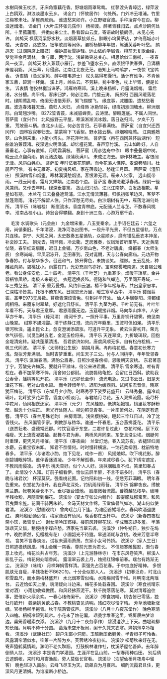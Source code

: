 <!-- { "loadSidebar": true } -->
水榭风微玉枕凉。牙床角簟藕花香。野塘烟雨罩鸳鸯。 
红蓼渡头青嶂远，绿萍波上白鸥双。淋浪淡墨水云乡。 
谒金门（怀故居作）
何处所。门外冷云堆浦。竹里江梅寒未吐。茅屋疏疏雨。 
谁遣愁来如许。小立野塘官渡。手种凌霄今在否。柳浪迷烟渚。 
谒金门（大叶庄怀张元孺作）
杨柳渡。醉著青鞋归去。点点沙鸥何处所。十里菰蒲雨。 
拌擞向来尘土。卧看碧山云度。寄语故时猿鹤侣。未见心先许。 
鹧鸪天
枫落河梁野水秋。淡烟衰草接郊丘。醉眠小坞黄茅店，梦倚高城赤叶楼。 
天杳杳，路悠悠。钿筝歌扇等闲休。灞桥杨柳年年恨，鸳浦芙蓉叶叶愁。 
鹧鸪天（过湖阴席上赠妓）
梅妒晨妆雪妒轻。远山依约学眉青。樽前无复歌金缕，梦觉空余月满林。 
鱼与雁，两浮沈。浅颦微笑总关心。相思恰似江南柳，一夜春风一夜深。 
鹧鸪天
秋入蒹葭小雁行。参差飞堕水云乡。直须银甲供春笋，且滴糟床覆羽觞。 
风压幕，月侵廊。江南江北夜茫茫。悬知上马啼鹃梦，一夜惊飞宝鸭香。 
诉衷情（渔父家风、醉中赠韦道士）
杖头挑得布囊行。活计有谁争。不肯侯家五鼎，碧涧一杯羹。 
溪上月，岭头云。不劳耕。瓮中春色，枕上华胥，便是长生。 
诉衷情
倦投林樾当诛茅。鸿雁响寒郊。溪上晚来杨柳，月露洗烟梢。 
霜后渚，水分槽。尚平桥。客床归梦，何必江南，门接云涛。 
阮郎归
西园风暖落花时。绿阴莺乱啼。倚阑无语惜芳菲。絮飞蝴蝶飞。 
缘底事，减腰围。遣愁愁著眉。波连春渚暮天垂。燕归人未归。 
点绛唇
冰勒轻谷，绿痕初涨回塘水。柳洲烟际。白鹭翘沙嘴。 
B272笠青蓑，未减貂蝉贵。云涛里。醉眠篷底。不属人间世。 
菩萨蛮（宜兴作）
北风振野云平屋。寒溪淅淅流冰縠。落日送归鸿。夕岚千万重。 
荒坡垂斗柄。直北乡山近。何必苦言归。石亭春满枝。 
菩萨蛮（自宜兴还西冈作）
园林寂寂春归去。蒙蒙柳下飞香絮。野水接云横。绿烟啼晓莺。 
江南鶗鴂梦。山色朝来重。小艇小湾头。萍花萍叶洲。 
菩萨蛮（再在西冈兼怀后湖作）
短船谁泊蒹葭渚。夜深远火明渔浦。却忆槿花篱。春声穿竹溪。 
云山如昨好。人自垂垂老。心事有谁知。月明霜满枝。 
菩萨蛮（周彦达舟中作）
眼中叠叠烟中树。晚云点点翻荷雨。鸥泛渚边烟。绿蒲秋满川。 
未成江海去。聊作林塘主。客恨阔无津。风斜白氎巾。 
菩萨蛮
年时忆著花前醉。而今花落人憔悴。麦浪卷晴川。杜鹃声可怜。 
有书无雁寄。初夏槐风细。家在落霞边。愁逢江月圆。 
菩萨蛮（澧阳庄）
照溪梅雪和烟堕。寒林漠漠愁烟锁。客恨渺无涯。雁来人忆家。 
远山疑带雨。一线云间语。霜月又婵娟。江南若个边。 
菩萨蛮
春波滟滟浮春渚。绿阴一径风兼雨。又作去年时。绿深垂蔓篱。 
故山归兴动。江北江南梦。白发故相欺。星星如有期。 
木兰花
江云叠叠遮鸳浦。江水无情流薄暮。归帆初张苇边风，客梦不禁篷背雨。 
渚花不解留人住。只作深愁无尽处。白沙烟树有无中，雁落沧洲何处所。 
清平乐（咏岩桂）
断崖流水。香度青林底。元配骚人兰与芷。不数春风桃李。 
淮南丛桂小山。诗翁合得攀翻。身到十洲三岛，心游万壑千岩。 

　
毛滂
水调歌头（元会曲）
九金增宋重，八玉变秦余。上手诏在廷云：六玺之用，尚循秦旧。千年清浸，洗净河洛出图书。一段升平光景，不但五星循轨，万点共连珠。崇宁、大观之间，太史数奏五星循轨，众星顺乡，靡有错乱垂衣本神圣，补衮妙工夫。 
朝元去，锵环佩，冷云衢。芝房雅奏，仪凤矫首听笙竽。天近黄麾仗晓，春早红鸾扇暖，迟日上金铺。万岁南山色，不老对唐虞。 
绛都春（太师生辰）
余寒尚峭。早凤沼冻开，芝田春到。茂对诞期，天与公春向廊庙。元功开物争春妙。付与秾华多少。召还和气，拂开霁色，未妨谈笑。 
缥缈。五云乱处，种雕菰向熟，碧桃犹小。雨露在门，光彩充闾乌亦好。宝熏郁雾城南道。天自锡公难老。看公身任安危，二十四考。 
清平乐（千叶芝）
九重寒少。烟暖丰瑶草。金井碧梧雏凤矫。南极人来最老。 
衣冠远换裘毡。德随和气蝉连。万里同开寿域，一年三秀芝田。 
清平乐
重芳叠秀。风约仙云皱。椿不争年松与寿。共出皇家忠孝。 
仁深枯冷皆蒙。托根不倚东风。日照恩光万里，暖生塞草丛中。 
清平乐
镂烟翦雾。革甲E973无层数。苜蓿青深烦雪兔。引到祥华开处。 
仙人手翳朝阳。清都绛阙相将。来覆东封翠辇，好遮化日舒长。 
清平乐
九茎为寿。千叶前无有。叶叶年年看不朽。天与君王意厚。 
君恩雨露无边。玉筵暖接非烟。马向华山烽冷，人安草亦千年。 
清平乐（绛河清）
绛河千岁。一照升平事。万里青铜开碧霁。俯见南山晚翠。 
绀寒不翅湘酃。清于练静江澄。流向万年觞里，玉波可但如渑。 
清平乐
银河秋浪。遥出昆仑上。忽变澄澜添碧涨。可道升平无象。 
黄云浊雾初开。荣光休气徘徊。试觅当时五老，金泥玉检将来。 
清平乐
天连翠潋。九折玻璃软。回抱金堤清宛转。疑共蓬莱清浅。 
吾君欲济如何。唐虞风顺无多。自有松舟桧楫，一帆三代同波。 
清平乐（太师相公生辰）
娟娟月满。冉冉梅花暖。春意初长寒力浅。渐拟芳菲满眼。 
当时吉梦重重。间生天子三公。付与人间桃李，年年管领春风。 
清平乐
瀛洲春酒。满酌公眉寿。日照沙堤春傍柳。恩暖朝天衮绣。 
东君著意丁宁。芳酸先许梅英。要就升平滋味，待公来进君羹。 
清平乐
雪余寒退。唯有青松在。春不加荣寒不悴。用舍如公都耐。 
流肪磊硌龟蛇。会留红日西斜。欲助我公寿骨，蟠桃等见开花。 
清平乐（己卯长至作）
流光电急。又过书云日。旧是天津花下客。老对山青水碧。 
而今转惜年华。迟阳为缓西斜。试问东君音信，晓寒犹压梅花。 
清平乐（东堂月夕小酌，时寒秀亭下娑罗花盛开）
云峰秀叠。露冷琉璃叶。北畔娑罗花弄雪。香度小桥淡月。 
与君踏月寻花。玉人双捧流霞。吸尽杯中花月，仙风相送还家。 
清平乐（元夕）
东风桂影。低拂姮娥镜。镜里妆寒酥粉莹。越恁十分端正。 
素光行处随人。柳边照见青春。一片笙箫何处，花阴定有遗簪。 
清平乐（春兰用殊老韵）
曲房青琐。浅笑樱桃破。睡起三竿红日过。冷了沈香残火。 
东风偏管伊家。剩教那与秾华。谁送一怀春思，玉台燕拂菱花。 
清平乐（送贾耘老、盛德常还郡。时饮官酒于东堂，二君许复过此）
杏花时候。庭下双梅瘦。天上流霞凝碧袖。起舞与君为寿。 
两桥风月同来。东堂且没尘埃。烟艇何时重理，更凭风月相催。 
清平乐（春夜曲）
兰堂灯灺。春入流苏夜。衣褪轻红闻水麝。云重宝钗未卸。 
知君不奈情何。时时慢转横波。一饷花柔柳困，枕前特地春多。 
清平乐（与诸君小酌，烛下见花，戏作一首）
风摇灺烬。吹下桃花影。醉倒碧铺眠碎锦。谁伴香迷酒凝。 
少年不解孤春。年来减尽春心。犹下绣帘遮定，不教风雨侵凌。 
清平乐
桃夭杏好。似个人人好。淡抹胭脂眉不扫。笑里知春占了。 
此情没个人知。灯前子细看伊。恰似云屏半醉，不言不语多时。 
清平乐（春晚与诸君饮）
杯深莫厌。强看桃花面。记约阳和初一线。便恁芳菲满眼。 
明年春色重来。东堂花为谁开。我在芦花深处，钓矶雨绿莓苔。 
清平乐
锦屏夜夜。绣被熏兰麝。帐卷芙蓉长不下。垂尽银台蜡灺。 
脸痕微著流霞。瞢腾越恁秾华。破睡半残妆粉，月随雪到梅花。 
浣溪沙（宴太守张公内翰作）
碧雾朦胧郁宝熏。和风容曳舞帘旌。花间千骑两朱轮。 
金马天材文作锦，玉堂仙骨气如冰。湖山何似使君清。 
浣溪沙（慰圃观梅）
曾向瑶台月下逢。为谁回首矮墙东。春风吹酒退腮红。 
庾岭殷勤通远信，梅家潇洒有仙风。晚香都在玉杯中。 
浣溪沙（新春四夜松斋小饮，微雪复止）
谢女清吟压郢楼。楼前风转柳花球。学成舞态却多羞。 
半落琼瑶天又惜，稍侵桃李蝶应愁。酒家先当翠云裘。 
浣溪沙（仲冬朔日，独步花坞中，晚酌萧然，见樱桃有花）
小圃韶光不待邀。早通消耗与含桃。晚来芳意半寒梢。 
含笑不言春淡淡，试妆未遍雨萧萧。东家小女可怜娇。 
浣溪沙（家人生日）
日照遮檐绣凤凰。博山金暖一帘香。尊前光景为君长。 
不信腊寒雕鬓影，渐匀春意上妆光。梅花长共占年芳。 
浣溪沙（上元游静林寺）
花市东风卷笑声。柳溪人影乱于云。梅花何处暗香闻。 
露湿翠云裘上月，烛摇红锦帐前春。瑶台有路渐无尘。 
浣溪沙（咏梅）
月样婵娟雪样清。索强先占百花春。于中烛底好精神。 
多恨肌肤元自瘦，半残妆粉不B62C匀。十分全似那人人。 
浣溪沙（初春泛舟，时北山积雪盈尺，而水南梅林盛开）
水北烟寒雪似梅。水南梅闹雪千堆。月明南北两瑶台。 
云近恰如天上坐，魂清疑向斗边来。梅花多处载春回。 
浣溪沙（寒食初晴东堂对酒）
小雨初收蝶做团。和风轻拂燕泥干。秋千院落落花寒。 
莫对清尊追往事，更催新火续余欢。一春心绪倚阑干。 
浣溪沙（寒食初晴，桃杏皆已零落，独牡丹欲开）
魏紫姚黄欲占春。不教桃杏见清明。残红吹尽恰才晴。 
芳草池塘新涨绿。官桥杨柳半拖青。秋千院落管弦声。 
浣溪沙（八月十八夜东堂作）
晚色寒清入四檐。梧桐冷碧到疏帘。小花未了烛花偏。 
瑶瓮孛堆春这里，锦屏屈曲梦谁边。熏笼香暖索衣添。 
浣溪沙（九月十二夜务亭作）
碧浸澄沙上下天。曲堤疏柳短长烟。月明不待十分圆。 
凿落未空牙板闹，阑干久凭夹衣寒。婵娟薄幸冷相看。 
浣溪沙（武康社日）
碧户朱窗小洞房。玉醅新压嫩鹅黄。半青橙子可怜香。 
风露满帘清似水，笙箫一片醉为乡。芙蓉绣冷夜初长。 
浣溪沙
松菊秋来好在无。寄声猿鹤莫情疏。渊明不老久踟蹰。 
打鼓枫林谁作社，枕溪茅屋忆吾庐。去年醉倒倩人扶。 
浣溪沙
本是青门学灌园。生涯浑在乱山前。一犁春雨种瓜田。 
别后倩云遮鹤帐，来时和月寄渔船。旁人莫做长官看。 
浣溪沙（泊望仙桥月夜舟中留客）
晚色轻凉入画船。云峰飞尽玉为天。疏飙自为月褰帘。 
细酌流霞君且住，更深风月更清妍。为谁凄断小桥边。 
